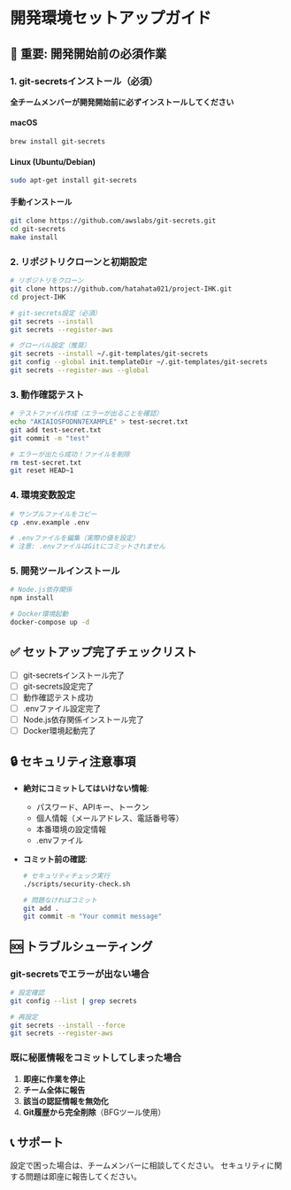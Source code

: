 # 開発環境セットアップガイド

## 🚨 重要: 開発開始前の必須作業

### 1. git-secretsインストール（必須）

**全チームメンバーが開発開始前に必ずインストールしてください**

#### macOS
```bash
brew install git-secrets
```

#### Linux (Ubuntu/Debian)
```bash
sudo apt-get install git-secrets
```

#### 手動インストール
```bash
git clone https://github.com/awslabs/git-secrets.git
cd git-secrets
make install
```

### 2. リポジトリクローンと初期設定

```bash
# リポジトリをクローン
git clone https://github.com/hatahata021/project-IHK.git
cd project-IHK

# git-secrets設定（必須）
git secrets --install
git secrets --register-aws

# グローバル設定（推奨）
git secrets --install ~/.git-templates/git-secrets
git config --global init.templateDir ~/.git-templates/git-secrets
git secrets --register-aws --global
```

### 3. 動作確認テスト

```bash
# テストファイル作成（エラーが出ることを確認）
echo "AKIAIOSFODNN7EXAMPLE" > test-secret.txt
git add test-secret.txt
git commit -m "test"

# エラーが出たら成功！ファイルを削除
rm test-secret.txt
git reset HEAD~1
```

### 4. 環境変数設定

```bash
# サンプルファイルをコピー
cp .env.example .env

# .envファイルを編集（実際の値を設定）
# 注意: .envファイルはGitにコミットされません
```

### 5. 開発ツールインストール

```bash
# Node.js依存関係
npm install

# Docker環境起動
docker-compose up -d
```

## ✅ セットアップ完了チェックリスト

- [ ] git-secretsインストール完了
- [ ] git-secrets設定完了
- [ ] 動作確認テスト成功
- [ ] .envファイル設定完了
- [ ] Node.js依存関係インストール完了
- [ ] Docker環境起動完了

## 🔒 セキュリティ注意事項

- **絶対にコミットしてはいけない情報**:
  - パスワード、APIキー、トークン
  - 個人情報（メールアドレス、電話番号等）
  - 本番環境の設定情報
  - .envファイル

- **コミット前の確認**:
  ```bash
  # セキュリティチェック実行
  ./scripts/security-check.sh
  
  # 問題なければコミット
  git add .
  git commit -m "Your commit message"
  ```

## 🆘 トラブルシューティング

### git-secretsでエラーが出ない場合
```bash
# 設定確認
git config --list | grep secrets

# 再設定
git secrets --install --force
git secrets --register-aws
```

### 既に秘匿情報をコミットしてしまった場合
1. **即座に作業を停止**
2. **チーム全体に報告**
3. **該当の認証情報を無効化**
4. **Git履歴から完全削除**（BFGツール使用）

## 📞 サポート

設定で困った場合は、チームメンバーに相談してください。
セキュリティに関する問題は即座に報告してください。